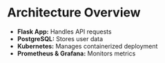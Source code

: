 # Architecture Overview
- **Flask App:** Handles API requests
- **PostgreSQL:** Stores user data
- **Kubernetes:** Manages containerized deployment
- **Prometheus & Grafana:** Monitors metrics
